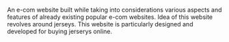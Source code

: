 
An e-com website built while taking into considerations various aspects and features of already existing popular e-com websites. Idea of this website revolves around jerseys.
This website is particularly designed and developed for buying jerserys online.
